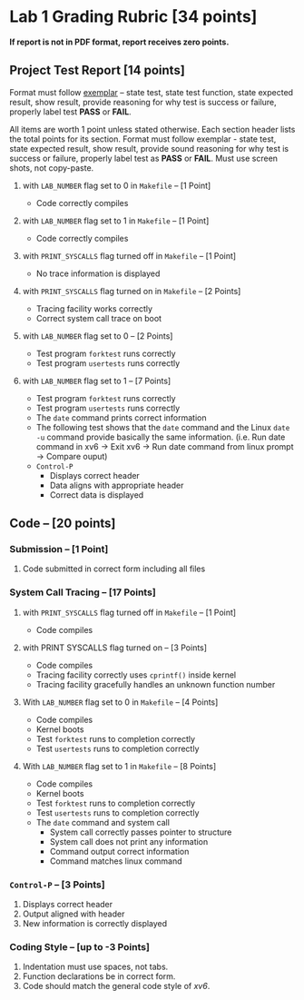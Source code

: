 # Lab 1 Grading Rubric [34 points]

**If report is not in PDF format, report receives zero points.**

## Project Test Report [14 points]

Format must follow [exemplar](lab1-report-example.md) – state test, state test function, state expected result, show result, provide reasoning for why test is success or failure, properly label test **PASS** or **FAIL**.

All items are worth 1 point unless stated otherwise. Each section header lists the total points for
its section. Format must follow exemplar - state test, state expected result, show result, provide sound reasoning for why test is success or failure, properly label test as **PASS** or **FAIL**. Must use screen shots, not copy-paste.

1. with `LAB_NUMBER` flag set to 0 in `Makefile` – [1 Point]
    - Code correctly compiles

2. with `LAB_NUMBER` flag set to 1 in `Makefile` – [1 Point]
    - Code correctly compiles

3. with `PRINT_SYSCALLS` flag turned off in `Makefile` – [1 Point]
    - No trace information is displayed

4. with `PRINT_SYSCALLS` flag turned on in `Makefile` – [2 Points]
    - Tracing facility works correctly
    - Correct system call trace on boot

5. with `LAB_NUMBER` flag set to 0 – [2 Points]
    - Test program `forktest` runs correctly
    - Test program `usertests` runs correctly

6. with `LAB_NUMBER` flag set to 1 – [7 Points]
    - Test program `forktest` runs correctly
    - Test program `usertests` runs correctly
    - The `date` command prints correct information
    - The following test shows that the `date` command and the Linux `date -u` command provide basically the same information. (i.e. Run date command in xv6 → Exit xv6 → Run date command from linux prompt → Compare ouput)
    - `Control-P`
        - Displays correct header
        - Data aligns with appropriate header
        - Correct data is displayed

## Code – [20 points]

### Submission – [1 Point]

1. Code submitted in correct form including all files

### System Call Tracing – [17 Points]

1. with `PRINT_SYSCALLS` flag turned off in `Makefile` – [1 Point]
    - Code compiles

2. with PRINT SYSCALLS flag turned on – [3 Points]
    - Code compiles
    - Tracing facility correctly uses `cprintf()` inside kernel
    - Tracing facility gracefully handles an unknown function number

3. With `LAB_NUMBER` flag set to 0 in `Makefile` – [4 Points]
    - Code compiles
    - Kernel boots
    - Test `forktest` runs to completion correctly
    - Test `usertests` runs to completion correctly

4. With `LAB_NUMBER` flag set to 1 in `Makefile` – [8 Points]
    - Code compiles
    - Kernel boots
    - Test `forktest` runs to completion correctly
    - Test `usertests` runs to completion correctly
    - The `date` command and system call
        - System call correctly passes pointer to structure
        - System call does not print any information
        - Command output correct information
        - Command matches linux command

### `Control-P` – [3 Points]

1. Displays correct header
2. Output aligned with header
3. New information is correctly displayed

### Coding Style – [up to -3 Points]

1. Indentation must use spaces, not tabs.
2. Function declarations be in correct form.
3. Code should match the general code style of *xv6*.
